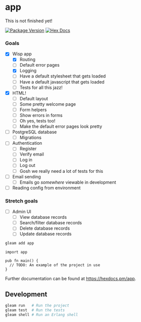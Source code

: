# app

This is not finished yet!

[![Package Version](https://img.shields.io/hexpm/v/app)](https://hex.pm/packages/app)
[![Hex Docs](https://img.shields.io/badge/hex-docs-ffaff3)](https://hexdocs.pm/app/)

### Goals

- [x] Wisp app
  - [x] Routing
  - [ ] Default error pages
  - [x] Logging
  - [ ] Have a default stylesheet that gets loaded
  - [ ] Have a default javascript that gets loaded
  - [ ] Tests for all this jazz!
- [x] HTML!
  - [ ] Default layout
  - [ ] Some pretty welcome page
  - [ ] Form helpers
  - [ ] Show errors in forms
  - [ ] Oh yes, tests too!
  - [ ] Make the default error pages look pretty
- [ ] PostgreSQL database
  - [ ] Migrations
- [ ] Authentication
  - [ ] Register
  - [ ] Verify email
  - [ ] Log in
  - [ ] Log out
  - [ ] Gosh we really need a lot of tests for this
- [ ] Email sending
  - [ ] Emails go _somewhere_ viewable in development
- [ ] Reading config from environment

### Stretch goals

- [ ] Admin UI
  - [ ] View database records
  - [ ] Search/filter database records
  - [ ] Delete database records
  - [ ] Update database records

```sh
gleam add app
```
```gleam
import app

pub fn main() {
  // TODO: An example of the project in use
}
```

Further documentation can be found at <https://hexdocs.pm/app>.

## Development

```sh
gleam run   # Run the project
gleam test  # Run the tests
gleam shell # Run an Erlang shell
```
